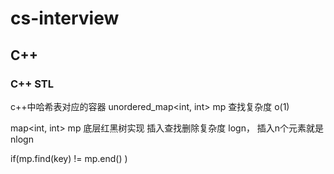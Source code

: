 # cs-interview

## C++
### C++ STL 
c++中哈希表对应的容器  unordered_map<int, int> mp  查找复杂度 o(1)

map<int, int> mp  底层红黑树实现 插入查找删除复杂度 logn， 插入n个元素就是nlogn

if(mp.find(key) != mp.end() )

